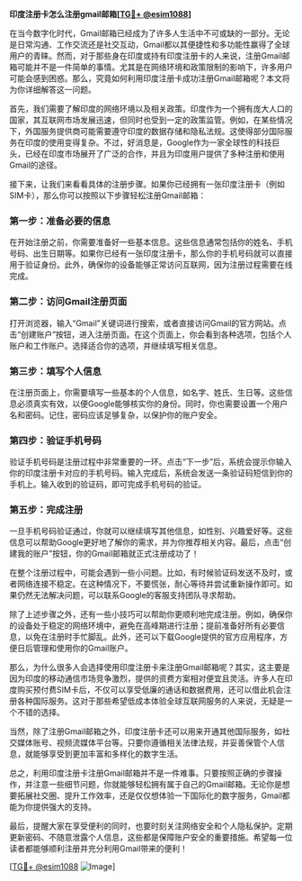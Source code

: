 **印度注册卡怎么注册gmail邮箱[[TG💪+ @esim1088](https://t.me/s/esim1088)]**

在当今数字化时代，Gmail邮箱已经成为了许多人生活中不可或缺的一部分。无论是日常沟通、工作交流还是社交互动，Gmail都以其便捷性和多功能性赢得了全球用户的青睐。然而，对于那些身在印度或持有印度注册卡的人来说，注册Gmail邮箱可能并不是一件简单的事情。尤其是在网络环境和政策限制的影响下，许多用户可能会感到困惑。那么，究竟如何利用印度注册卡成功注册Gmail邮箱呢？本文将为你详细解答这一问题。

首先，我们需要了解印度的网络环境以及相关政策。印度作为一个拥有庞大人口的国家，其互联网市场发展迅速，但同时也受到一定的政策监管。例如，在某些情况下，外国服务提供商可能需要遵守印度的数据存储和隐私法规。这使得部分国际服务在印度的使用变得复杂。不过，好消息是，Google作为一家全球性的科技巨头，已经在印度市场展开了广泛的合作，并且为印度用户提供了多种注册和使用Gmail的途径。

接下来，让我们来看看具体的注册步骤。如果你已经拥有一张印度注册卡（例如SIM卡），那么你可以按照以下步骤轻松注册Gmail邮箱：

### 第一步：准备必要的信息

在开始注册之前，你需要准备好一些基本信息。这些信息通常包括你的姓名、手机号码、出生日期等。如果你已经有一张印度注册卡，那么你的手机号码就可以直接用于验证身份。此外，确保你的设备能够正常访问互联网，因为注册过程需要在线完成。

### 第二步：访问Gmail注册页面

打开浏览器，输入“Gmail”关键词进行搜索，或者直接访问Gmail的官方网站。点击“创建账户”按钮，进入注册页面。在这个页面上，你会看到各种选项，包括个人账户和工作账户。选择适合你的选项，并继续填写相关信息。

### 第三步：填写个人信息

在注册页面上，你需要填写一些基本的个人信息，如名字、姓氏、生日等。这些信息必须真实有效，以便Google能够核实你的身份。同时，你也需要设置一个用户名和密码。记住，密码应该足够复杂，以保护你的账户安全。

### 第四步：验证手机号码

验证手机号码是注册过程中非常重要的一环。点击“下一步”后，系统会提示你输入你的印度注册卡对应的手机号码。输入完成后，系统会发送一条验证码短信到你的手机上。输入收到的验证码，即可完成手机号码的验证。

### 第五步：完成注册

一旦手机号码验证通过，你就可以继续填写其他信息，如性别、兴趣爱好等。这些信息可以帮助Google更好地了解你的需求，并为你推荐相关内容。最后，点击“创建我的账户”按钮，你的Gmail邮箱就正式注册成功了！

在整个注册过程中，可能会遇到一些小问题。比如，有时候验证码发送不及时，或者网络连接不稳定。在这种情况下，不要慌张，耐心等待并尝试重新操作即可。如果仍然无法解决问题，可以联系Google的客服支持团队寻求帮助。

除了上述步骤之外，还有一些小技巧可以帮助你更顺利地完成注册。例如，确保你的设备处于稳定的网络环境中，避免在高峰期进行注册；提前准备好所有必要信息，以免在注册时手忙脚乱。此外，还可以下载Google提供的官方应用程序，方便日后管理和使用你的Gmail账户。

那么，为什么很多人会选择使用印度注册卡来注册Gmail邮箱呢？其实，这主要是因为印度的移动通信市场竞争激烈，提供的资费方案相对便宜且灵活。许多人在印度购买预付费SIM卡后，不仅可以享受低廉的通话和数据费用，还可以借此机会注册各种国际服务。这对于那些希望低成本体验全球互联网服务的人来说，无疑是一个不错的选择。

当然，除了注册Gmail邮箱之外，印度注册卡还可以用来开通其他国际服务，如社交媒体账号、视频流媒体平台等。只要你遵循相关法律法规，并妥善保管个人信息，就能够享受到更加丰富和多样化的数字生活。

总之，利用印度注册卡注册Gmail邮箱并不是一件难事。只要按照正确的步骤操作，并注意一些细节问题，你就能够轻松拥有属于自己的Gmail邮箱。无论你是想要拓展社交圈、提升工作效率，还是仅仅想体验一下国际化的数字服务，Gmail都能为你提供强大的支持。

最后，提醒大家在享受便利的同时，也要时刻关注网络安全和个人隐私保护。定期更新密码、不随意泄露个人信息，这些都是保障账户安全的重要措施。希望每一位读者都能够顺利注册并充分利用Gmail带来的便利！

[[TG💪+ @esim1088](https://t.me/s/esim1088) ![Image](https://i.postimg.cc/4NQfJmqS/Snipaste-2025-05-13-00-14-12.png)]